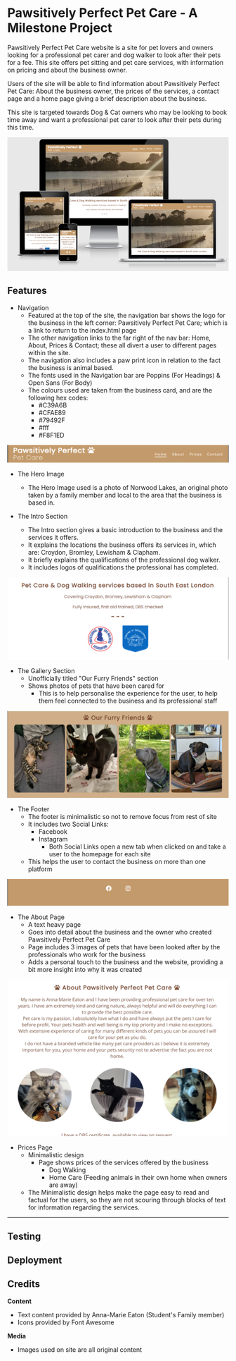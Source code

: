 # Pawsitively Perfect Pet Care - A Milestone Project

Pawsitively Perfect Pet Care website is a site for pet lovers and owners looking for a professional pet carer and dog walker to look after their pets for a fee. This site offers pet sitting and pet care services, with information on pricing and about the business owner.

Users of the site will be able to find information about Pawsitively Perfect Pet Care: About the business owner, the prices of the services, a contact page and a home page giving a brief description about the business.

This site is targeted towards Dog & Cat owners who may be looking to book time away and want a professional pet carer to look after their pets during this time.

![Responsive view of Pawsitively Perfect Pet Care on all devices](https://raw.githubusercontent.com/LunieLu/PawsPerfect/main/docs/Responsive.PNG "Pawsitively Perfect Pet Care")

## Features ##

- Navigation
    - Featured at the top of the site, the navigation bar shows the logo for the business in the left corner: Pawsitively Perfect Pet Care; which is a link to return to the index.html page
    - The other navigation links to the far right of the nav bar: Home, About, Prices & Contact; these all divert a user to different pages within the site.
    - The navigation also includes a paw print icon in relation to the fact the business is animal based.
    - The fonts used in the Navigation bar are Poppins (For Headings) & Open Sans (For Body)
    - The colours used are taken from the business card, and are the following hex codes:
        - #C39A6B
        - #CFAE89
        - #79492F
        - #fff
        - #F8F1ED

![The Navigation Bar for Pawsitive Perfect Pet Care](https://raw.githubusercontent.com/LunieLu/PawsPerfect/main/docs/navigation.PNG "Navigation")

- The Hero Image
    - The Hero Image used is a photo of Norwood Lakes, an original photo taken by a family member and local to the area that the business is based in.

- The Intro Section
    - The Intro section gives a basic introduction to the business and the services it offers.
    - It explains the locations the business offers its services in, which are: Croydon, Bromley, Lewisham & Clapham.
    - It briefly explains the qualifications of the professional dog walker.
    - It includes logos of qualifications the professional has completed.

![The Intro Section for Pawsitively Perfect Pet Care](https://raw.githubusercontent.com/LunieLu/PawsPerfect/main/docs/intro.PNG "Introduction")

- The Gallery Section
    - Unofficially titled "Our Furry Friends" section
    - Shows photos of pets that have been cared for
        - This is to help personalise the experience for the user, to help them feel connected to the business and its professional staff

![The Gallery](https://raw.githubusercontent.com/LunieLu/PawsPerfect/main/docs/gallery.PNG "Gallery")

- The Footer
    - The footer is minimalistic so not to remove focus from rest of site
    - It includes two Social Links:
        - Facebook
        - Instagram
            - Both Social Links open a new tab when clicked on and take a user to the homepage for each site
    - This helps the user to contact the business on more than one platform

![The Footer with Social Links](https://raw.githubusercontent.com/LunieLu/PawsPerfect/main/docs/footer.PNG "Footer")

- The About Page
    - A text heavy page
    - Goes into detail about the business and the owner who created Pawsitively Perfect Pet Care
    - Page includes 3 images of pets that have been looked after by the professionals who work for the business
    - Adds a personal touch to the business and the website, providing a bit more insight into why it was created

![About Pawsitively Perfect Pet Care](https://raw.githubusercontent.com/LunieLu/PawsPerfect/main/docs/aboutpaws.PNG "About Page")

- Prices Page
    - Minimalistic design
        - Page shows prices of the services offered by the business
            - Dog Walking
            - Home Care (Feeding animals in their own home when owners are away)
    - The Minimalistic design helps make the page easy to read and factual for the users, so they are not scouring through blocks of text for information regarding the services.




---

## Testing



## Deployment
    


## Credits
 
 **Content**
- Text content provided by Anna-Marie Eaton (Student's Family member)
- Icons provided by Font Awesome <a href=""></a>

 **Media**
- Images used on site are all original content
